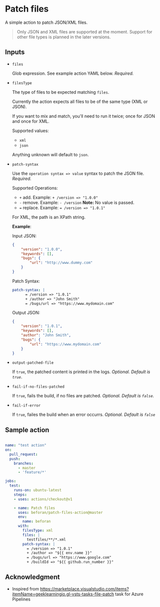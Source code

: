 # Patch files

A simple action to patch JSON/XML files.

> Only JSON and XML files are supported at the moment. Support for other file types is planned in the later versions.

## Inputs

- `files`
   
   Glob expression. See example action YAML below. *Required.*

- `filesType`
  
  The type of files to be expected matching `files`.
  
  Currently the action expects all files to be of the same type (XML or JSON).
  
  If you want to mix and match, you'll need to run it twice; once for JSON and once for XML.

  Supported values:
  - `xml`
  - `json`

  Anything unknown will default to `json`.

- `patch-syntax` 
    
    Use the `operation syntax => value` syntax to patch the JSON file. *Required.* 

    Supported Operations:
    - `+` add. Example:  `+ /version => "1.0.0"`
    - `-` remove. Example: `- /version` **Note:** No value is passed.
    - `=` replace. Example: `= /version => "1.0.1"`

    For XML, the path is an XPath string.

    **Example**:
    
    Input JSON:
    ```json
    {
        "version": "1.0.0",
        "keywords": [],
        "bugs": {
            "url": "http://www.dummy.com"
        }
    }
    ```
    Patch Syntax:
    ```yaml
    patch-syntax: |
          = /version => "1.0.1"
          + /author => "John Smith"
          = /bugs/url => "https://www.mydomain.com"
    ```
    Output JSON:
    ```json
    {
        "version": "1.0.1",
        "keywords": [],
        "author": "John Smith",
        "bugs": {
            "url": "https://www.mydomain.com"
        }
    }
    ```
- `output-patched-file`

    If `true`, the patched content is printed in the logs. *Optional. Default is `true`*. 

- `fail-if-no-files-patched`

    If `true`, fails the build, if no files are patched. *Optional. Default is `false`*. 

- `fail-if-error`

    If `true`, failes the build when an error occurrs. *Optional. Default is `false`* 

## Sample action

```yaml

name: "test action"
on:
  pull_request:
  push:
    branches:
      - master
      - 'feature/*'

jobs:
  test:
    runs-on: ubuntu-latest
    steps:
    - uses: actions/checkout@v1

    - name: Patch files
      uses: beforan/patch-files-action@master
      env:
        name: beforan
      with:
        filesType: xml
        files: |
          testfiles/**/*.xml
        patch-syntax: |
          = /version => "1.0.1"
          + /author => "${{ env.name }}"
          = /bugs/url => "https://www.google.com"
          + /buildId => "${{ github.run_number }}"

```

## Acknowledgment

- Inspired from https://marketplace.visualstudio.com/items?itemName=geeklearningio.gl-vsts-tasks-file-patch task for Azure Pipelines
